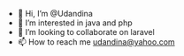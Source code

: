 - 👋 Hi, I’m @Udandina
- 👀 I’m interested in java and php
- 💞️ I’m looking to collaborate on laravel
- 📫 How to reach me udandina@yahoo.com 

<!---
Udandina/Udandina is a ✨ special ✨ repository because its `README.md` (this file) appears on your GitHub profile.
You can click the Preview link to take a look at your changes.
--->
